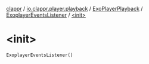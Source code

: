 [clappr](../../../index.md) / [io.clappr.player.playback](../../index.md) / [ExoPlayerPlayback](../index.md) / [ExoplayerEventsListener](index.md) / [&lt;init&gt;](./-init-.md)

# &lt;init&gt;

`ExoplayerEventsListener()`